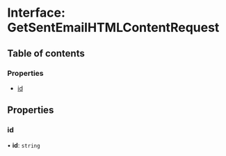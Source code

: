 # Interface: GetSentEmailHTMLContentRequest

## Table of contents

### Properties

- [id](GetSentEmailHTMLContentRequest.md#id)

## Properties

### <a id="id" name="id"></a> id

• **id**: `string`
